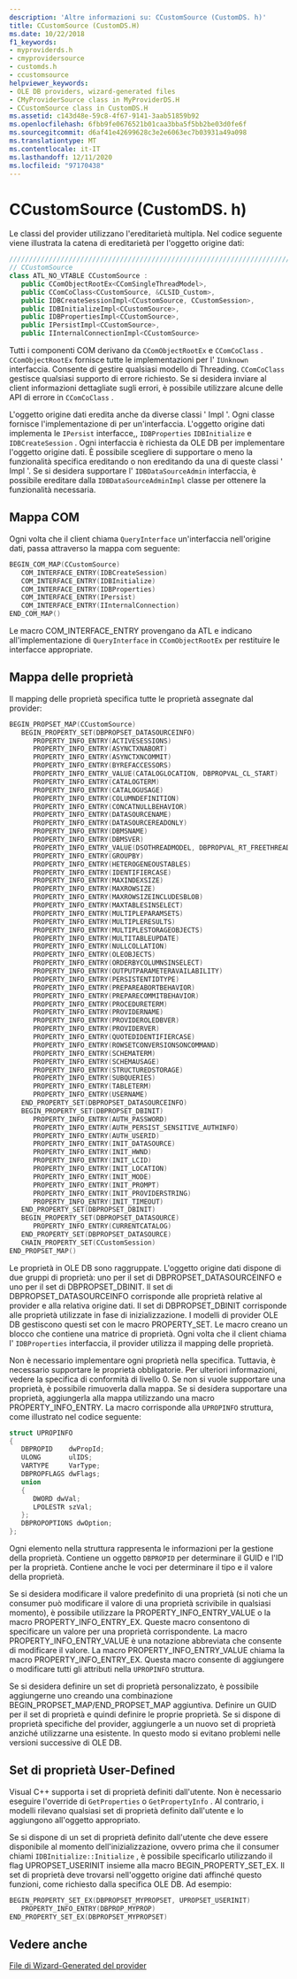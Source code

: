 ```yaml
---
description: 'Altre informazioni su: CCustomSource (CustomDS. h)'
title: CCustomSource (CustomDS.H)
ms.date: 10/22/2018
f1_keywords:
- myproviderds.h
- cmyprovidersource
- customds.h
- ccustomsource
helpviewer_keywords:
- OLE DB providers, wizard-generated files
- CMyProviderSource class in MyProviderDS.H
- CCustomSource class in CustomDS.H
ms.assetid: c143d48e-59c8-4f67-9141-3aab51859b92
ms.openlocfilehash: 6fbb9fe0676521b01caa3bba5f5bb2be03d0fe6f
ms.sourcegitcommit: d6af41e42699628c3e2e6063ec7b03931a49a098
ms.translationtype: MT
ms.contentlocale: it-IT
ms.lasthandoff: 12/11/2020
ms.locfileid: "97170438"
---
```

# <a name="ccustomsource-customdsh"></a>CCustomSource (CustomDS. h)

Le classi del provider utilizzano l'ereditarietà multipla. Nel codice seguente viene illustrata la catena di ereditarietà per l'oggetto origine dati:

```cpp
/////////////////////////////////////////////////////////////////////////
// CCustomSource
class ATL_NO_VTABLE CCustomSource :
   public CComObjectRootEx<CComSingleThreadModel>,
   public CComCoClass<CCustomSource, &CLSID_Custom>,
   public IDBCreateSessionImpl<CCustomSource, CCustomSession>,
   public IDBInitializeImpl<CCustomSource>,
   public IDBPropertiesImpl<CCustomSource>,
   public IPersistImpl<CCustomSource>,
   public IInternalConnectionImpl<CCustomSource>
```

Tutti i componenti COM derivano da `CComObjectRootEx` e `CComCoClass` . `CComObjectRootEx` fornisce tutte le implementazioni per l' `IUnknown` interfaccia. Consente di gestire qualsiasi modello di Threading. `CComCoClass` gestisce qualsiasi supporto di errore richiesto. Se si desidera inviare al client informazioni dettagliate sugli errori, è possibile utilizzare alcune delle API di errore in `CComCoClass` .

L'oggetto origine dati eredita anche da diverse classi ' Impl '. Ogni classe fornisce l'implementazione di per un'interfaccia. L'oggetto origine dati implementa le `IPersist` interfacce,, `IDBProperties` `IDBInitialize` e `IDBCreateSession` . Ogni interfaccia è richiesta da OLE DB per implementare l'oggetto origine dati. È possibile scegliere di supportare o meno la funzionalità specifica ereditando o non ereditando da una di queste classi ' Impl '. Se si desidera supportare l' `IDBDataSourceAdmin` interfaccia, è possibile ereditare dalla `IDBDataSourceAdminImpl` classe per ottenere la funzionalità necessaria.

## <a name="com-map"></a>Mappa COM

Ogni volta che il client chiama `QueryInterface` un'interfaccia nell'origine dati, passa attraverso la mappa com seguente:

```cpp
BEGIN_COM_MAP(CCustomSource)
   COM_INTERFACE_ENTRY(IDBCreateSession)
   COM_INTERFACE_ENTRY(IDBInitialize)
   COM_INTERFACE_ENTRY(IDBProperties)
   COM_INTERFACE_ENTRY(IPersist)
   COM_INTERFACE_ENTRY(IInternalConnection)
END_COM_MAP()
```

Le macro COM_INTERFACE_ENTRY provengano da ATL e indicano all'implementazione di `QueryInterface` in `CComObjectRootEx` per restituire le interfacce appropriate.

## <a name="property-map"></a>Mappa delle proprietà

Il mapping delle proprietà specifica tutte le proprietà assegnate dal provider:

```cpp
BEGIN_PROPSET_MAP(CCustomSource)
   BEGIN_PROPERTY_SET(DBPROPSET_DATASOURCEINFO)
      PROPERTY_INFO_ENTRY(ACTIVESESSIONS)
      PROPERTY_INFO_ENTRY(ASYNCTXNABORT)
      PROPERTY_INFO_ENTRY(ASYNCTXNCOMMIT)
      PROPERTY_INFO_ENTRY(BYREFACCESSORS)
      PROPERTY_INFO_ENTRY_VALUE(CATALOGLOCATION, DBPROPVAL_CL_START)
      PROPERTY_INFO_ENTRY(CATALOGTERM)
      PROPERTY_INFO_ENTRY(CATALOGUSAGE)
      PROPERTY_INFO_ENTRY(COLUMNDEFINITION)
      PROPERTY_INFO_ENTRY(CONCATNULLBEHAVIOR)
      PROPERTY_INFO_ENTRY(DATASOURCENAME)
      PROPERTY_INFO_ENTRY(DATASOURCEREADONLY)
      PROPERTY_INFO_ENTRY(DBMSNAME)
      PROPERTY_INFO_ENTRY(DBMSVER)
      PROPERTY_INFO_ENTRY_VALUE(DSOTHREADMODEL, DBPROPVAL_RT_FREETHREAD)
      PROPERTY_INFO_ENTRY(GROUPBY)
      PROPERTY_INFO_ENTRY(HETEROGENEOUSTABLES)
      PROPERTY_INFO_ENTRY(IDENTIFIERCASE)
      PROPERTY_INFO_ENTRY(MAXINDEXSIZE)
      PROPERTY_INFO_ENTRY(MAXROWSIZE)
      PROPERTY_INFO_ENTRY(MAXROWSIZEINCLUDESBLOB)
      PROPERTY_INFO_ENTRY(MAXTABLESINSELECT)
      PROPERTY_INFO_ENTRY(MULTIPLEPARAMSETS)
      PROPERTY_INFO_ENTRY(MULTIPLERESULTS)
      PROPERTY_INFO_ENTRY(MULTIPLESTORAGEOBJECTS)
      PROPERTY_INFO_ENTRY(MULTITABLEUPDATE)
      PROPERTY_INFO_ENTRY(NULLCOLLATION)
      PROPERTY_INFO_ENTRY(OLEOBJECTS)
      PROPERTY_INFO_ENTRY(ORDERBYCOLUMNSINSELECT)
      PROPERTY_INFO_ENTRY(OUTPUTPARAMETERAVAILABILITY)
      PROPERTY_INFO_ENTRY(PERSISTENTIDTYPE)
      PROPERTY_INFO_ENTRY(PREPAREABORTBEHAVIOR)
      PROPERTY_INFO_ENTRY(PREPARECOMMITBEHAVIOR)
      PROPERTY_INFO_ENTRY(PROCEDURETERM)
      PROPERTY_INFO_ENTRY(PROVIDERNAME)
      PROPERTY_INFO_ENTRY(PROVIDEROLEDBVER)
      PROPERTY_INFO_ENTRY(PROVIDERVER)
      PROPERTY_INFO_ENTRY(QUOTEDIDENTIFIERCASE)
      PROPERTY_INFO_ENTRY(ROWSETCONVERSIONSONCOMMAND)
      PROPERTY_INFO_ENTRY(SCHEMATERM)
      PROPERTY_INFO_ENTRY(SCHEMAUSAGE)
      PROPERTY_INFO_ENTRY(STRUCTUREDSTORAGE)
      PROPERTY_INFO_ENTRY(SUBQUERIES)
      PROPERTY_INFO_ENTRY(TABLETERM)
      PROPERTY_INFO_ENTRY(USERNAME)
   END_PROPERTY_SET(DBPROPSET_DATASOURCEINFO)
   BEGIN_PROPERTY_SET(DBPROPSET_DBINIT)
      PROPERTY_INFO_ENTRY(AUTH_PASSWORD)
      PROPERTY_INFO_ENTRY(AUTH_PERSIST_SENSITIVE_AUTHINFO)
      PROPERTY_INFO_ENTRY(AUTH_USERID)
      PROPERTY_INFO_ENTRY(INIT_DATASOURCE)
      PROPERTY_INFO_ENTRY(INIT_HWND)
      PROPERTY_INFO_ENTRY(INIT_LCID)
      PROPERTY_INFO_ENTRY(INIT_LOCATION)
      PROPERTY_INFO_ENTRY(INIT_MODE)
      PROPERTY_INFO_ENTRY(INIT_PROMPT)
      PROPERTY_INFO_ENTRY(INIT_PROVIDERSTRING)
      PROPERTY_INFO_ENTRY(INIT_TIMEOUT)
   END_PROPERTY_SET(DBPROPSET_DBINIT)
   BEGIN_PROPERTY_SET(DBPROPSET_DATASOURCE)
      PROPERTY_INFO_ENTRY(CURRENTCATALOG)
   END_PROPERTY_SET(DBPROPSET_DATASOURCE)
   CHAIN_PROPERTY_SET(CCustomSession)
END_PROPSET_MAP()
```

Le proprietà in OLE DB sono raggruppate. L'oggetto origine dati dispone di due gruppi di proprietà: uno per il set di DBPROPSET_DATASOURCEINFO e uno per il set di DBPROPSET_DBINIT. Il set di DBPROPSET_DATASOURCEINFO corrisponde alle proprietà relative al provider e alla relativa origine dati. Il set di DBPROPSET_DBINIT corrisponde alle proprietà utilizzate in fase di inizializzazione. I modelli di provider OLE DB gestiscono questi set con le macro PROPERTY_SET. Le macro creano un blocco che contiene una matrice di proprietà. Ogni volta che il client chiama l' `IDBProperties` interfaccia, il provider utilizza il mapping delle proprietà.

Non è necessario implementare ogni proprietà nella specifica. Tuttavia, è necessario supportare le proprietà obbligatorie. Per ulteriori informazioni, vedere la specifica di conformità di livello 0. Se non si vuole supportare una proprietà, è possibile rimuoverla dalla mappa. Se si desidera supportare una proprietà, aggiungerla alla mappa utilizzando una macro PROPERTY_INFO_ENTRY. La macro corrisponde alla `UPROPINFO` struttura, come illustrato nel codice seguente:

```cpp
struct UPROPINFO
{
   DBPROPID    dwPropId;
   ULONG       ulIDS;
   VARTYPE     VarType;
   DBPROPFLAGS dwFlags;
   union
   {
      DWORD dwVal;
      LPOLESTR szVal;
   };
   DBPROPOPTIONS dwOption;
};
```

Ogni elemento nella struttura rappresenta le informazioni per la gestione della proprietà. Contiene un oggetto `DBPROPID` per determinare il GUID e l'ID per la proprietà. Contiene anche le voci per determinare il tipo e il valore della proprietà.

Se si desidera modificare il valore predefinito di una proprietà (si noti che un consumer può modificare il valore di una proprietà scrivibile in qualsiasi momento), è possibile utilizzare la PROPERTY_INFO_ENTRY_VALUE o la macro PROPERTY_INFO_ENTRY_EX. Queste macro consentono di specificare un valore per una proprietà corrispondente. La macro PROPERTY_INFO_ENTRY_VALUE è una notazione abbreviata che consente di modificare il valore. La macro PROPERTY_INFO_ENTRY_VALUE chiama la macro PROPERTY_INFO_ENTRY_EX. Questa macro consente di aggiungere o modificare tutti gli attributi nella `UPROPINFO` struttura.

Se si desidera definire un set di proprietà personalizzato, è possibile aggiungerne uno creando una combinazione BEGIN_PROPSET_MAP/END_PROPSET_MAP aggiuntiva. Definire un GUID per il set di proprietà e quindi definire le proprie proprietà. Se si dispone di proprietà specifiche del provider, aggiungerle a un nuovo set di proprietà anziché utilizzarne una esistente. In questo modo si evitano problemi nelle versioni successive di OLE DB.

## <a name="user-defined-property-sets"></a>Set di proprietà User-Defined

Visual C++ supporta i set di proprietà definiti dall'utente. Non è necessario eseguire l'override di `GetProperties` o `GetPropertyInfo` . Al contrario, i modelli rilevano qualsiasi set di proprietà definito dall'utente e lo aggiungono all'oggetto appropriato.

Se si dispone di un set di proprietà definito dall'utente che deve essere disponibile al momento dell'inizializzazione, ovvero prima che il consumer chiami `IDBInitialize::Initialize` , è possibile specificarlo utilizzando il flag UPROPSET_USERINIT insieme alla macro BEGIN_PROPERTY_SET_EX. Il set di proprietà deve trovarsi nell'oggetto origine dati affinché questo funzioni, come richiesto dalla specifica OLE DB. Ad esempio:

```cpp
BEGIN_PROPERTY_SET_EX(DBPROPSET_MYPROPSET, UPROPSET_USERINIT)
   PROPERTY_INFO_ENTRY(DBPROP_MYPROP)
END_PROPERTY_SET_EX(DBPROPSET_MYPROPSET)
```

## <a name="see-also"></a>Vedere anche

[File di Wizard-Generated del provider](../../data/oledb/provider-wizard-generated-files.md)<br/>
